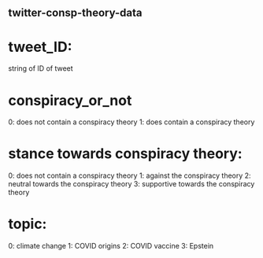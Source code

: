 ## twitter-consp-theory-data

# tweet_ID: 
string of ID of tweet

# conspiracy_or_not
0: does not contain a conspiracy theory
1: does contain a conspiracy theory

# stance towards conspiracy theory:
0: does not contain a conspiracy theory
1: against the conspiracy theory 
2: neutral towards the conspiracy theory
3: supportive towards the conspiracy theory 

# topic:
0: climate change 
1: COVID origins
2: COVID vaccine
3: Epstein 
